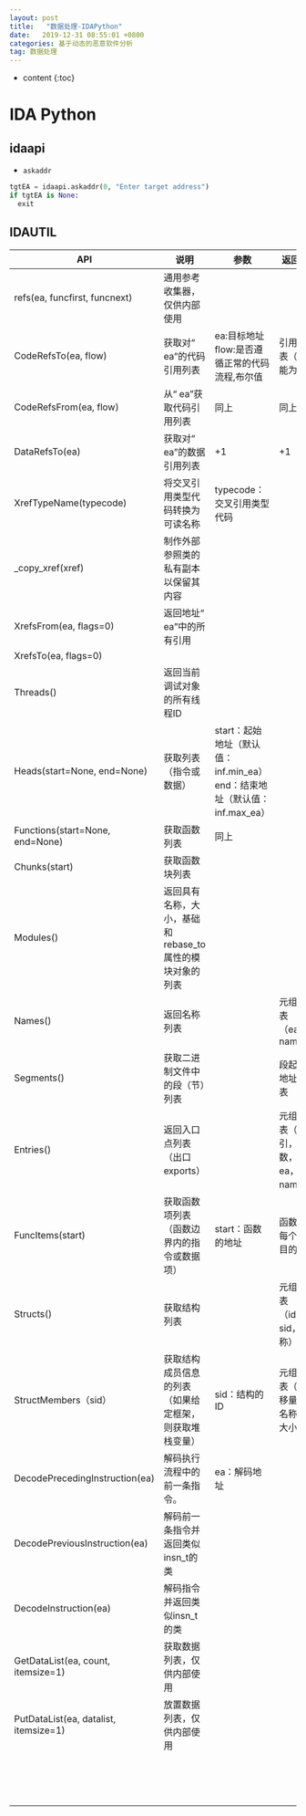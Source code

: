 ```yaml
---
layout: post
title:   "数据处理-IDAPython"
date:   2019-12-31 08:55:01 +0800
categories: 基于动态的恶意软件分析
tag: 数据处理
---
```


* content
{:toc}






# IDA Python

## idaapi

* `askaddr`

```python
tgtEA = idaapi.askaddr(0, "Enter target address")
if tgtEA is None:
  exit
```





## IDAUTIL

| API                                   | 说明                                                    | 参数                                                         | 返回值                           |
| ------------------------------------- | ------------------------------------------------------- | ------------------------------------------------------------ | -------------------------------- |
| refs(ea, funcfirst, funcnext)         | 通用参考收集器，仅供内部使用                            |                                                              |                                  |
| CodeRefsTo(ea, flow)                  | 获取对“ ea”的代码引用列表                               | ea:目标地址<br />flow:是否遵循正常的代码流程,布尔值          | 引用列表（可能为空）             |
| CodeRefsFrom(ea, flow)                | 从“ ea”获取代码引用列表                                 | 同上                                                         | 同上                             |
| DataRefsTo(ea)                        | 获取对“ ea”的数据引用列表                               | +1                                                           | +1                               |
| XrefTypeName(typecode)                | 将交叉引用类型代码转换为可读名称                        | typecode：交叉引用类型代码                                   |                                  |
| _copy_xref(xref)                      | 制作外部参照类的私有副本以保留其内容                    |                                                              |                                  |
| XrefsFrom(ea, flags=0)                | 返回地址“ ea”中的所有引用                               |                                                              |                                  |
| XrefsTo(ea, flags=0)                  |                                                         |                                                              |                                  |
| Threads()                             | 返回当前调试对象的所有线程ID                            |                                                              |                                  |
| Heads(start=None, end=None)           | 获取列表（指令或数据）                                  | start：起始地址（默认值：inf.min_ea）<br />end：结束地址（默认值：inf.max_ea） |                                  |
| Functions(start=None, end=None)       | 获取函数列表                                            | 同上                                                         |                                  |
| Chunks(start)                         | 获取函数块列表                                          |                                                              |                                  |
| Modules()                             | 返回具有名称，大小，基础和rebase_to属性的模块对象的列表 |                                                              |                                  |
| Names()                               | 返回名称列表                                            |                                                              | 元组列表（ea，name)              |
| Segments()                            | 获取二进制文件中的段（节）列表                          |                                                              | 段起始地址列表                   |
| Entries()                             | 返回入口点列表（出口exports）                           |                                                              | 元组列表（索引，序数，ea，name） |
| FuncItems(start)                      | 获取函数项列表（函数边界内的指令或数据项）              | start：函数的地址                                            | 函数中每个项目的ea               |
| Structs()                             | 获取结构列表                                            |                                                              | 元组列表（idx，sid，名称）       |
| StructMembers（sid）                  | 获取结构成员信息的列表（如果给定框架，则获取堆栈变量）  | sid：结构的ID                                                | 元组列表（偏移量，名称，大小）   |
| DecodePrecedingInstruction(ea)        | 解码执行流程中的前一条指令。                            | ea：解码地址                                                 |                                  |
| DecodePreviousInstruction(ea)         | 解码前一条指令并返回类似insn_t的类                      |                                                              |                                  |
| DecodeInstruction(ea)                 | 解码指令并返回类似insn_t的类                            |                                                              |                                  |
| GetDataList(ea, count, itemsize=1)    | 获取数据列表，仅供内部使用                              |                                                              |                                  |
| PutDataList(ea, datalist, itemsize=1) | 放置数据列表，仅供内部使用                              |                                                              |                                  |
|                                       |                                                         |                                                              |                                  |
|                                       |                                                         |                                                              |                                  |
|                                       |                                                         |                                                              |                                  |
|                                       |                                                         |                                                              |                                  |
|                                       |                                                         |                                                              |                                  |
|                                       |                                                         |                                                              |                                  |
|                                       |                                                         |                                                              |                                  |
|                                       |                                                         |                                                              |                                  |
|                                       |                                                         |                                                              |                                  |
|                                       |                                                         |                                                              |                                  |
|                                       |                                                         |                                                              |                                  |
|                                       |                                                         |                                                              |                                  |
|                                       |                                                         |                                                              |                                  |
|                                       |                                                         |                                                              |                                  |
|                                       |                                                         |                                                              |                                  |


